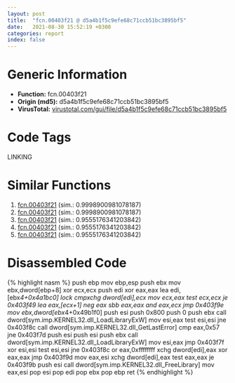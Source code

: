 ```yaml
---
layout: post
title:  "fcn.00403f21 @ d5a4b1f5c9efe68c71ccb51bc3895bf5"
date:   2021-08-30 15:52:19 +0300
categories: report
index: false
---
```


# Generic Information
- **Function:** fcn.00403f21
- **Origin (md5):** d5a4b1f5c9efe68c71ccb51bc3895bf5
- **VirusTotal:** [virustotal.com/gui/file/d5a4b1f5c9efe68c71ccb51bc3895bf5][virustotal_ref]

# Code Tags
<span class="tag" id="LINKING">LINKING</span>


# Similar Functions

1. [fcn.00403f21][similar_1_ref] (sim.: 0.9998900981078187)
2. [fcn.00403f21][similar_2_ref] (sim.: 0.9998900981078187)
3. [fcn.00403f21][similar_3_ref] (sim.: 0.9555176341203842)
4. [fcn.00403f21][similar_4_ref] (sim.: 0.9555176341203842)
5. [fcn.00403f21][similar_5_ref] (sim.: 0.9555176341203842)


# Disassembled Code

{% highlight nasm %}
push ebp
mov ebp,esp
push ebx
mov ebx,dword[ebp+8]
xor ecx,ecx
push edi
xor eax,eax
lea edi,[ebx*4+0x4a1bc0]
lock cmpxchg dword[edi],ecx
mov ecx,eax
test ecx,ecx
je 0x403f49
lea eax,[ecx+1]
neg eax
sbb eax,eax
and eax,ecx
jmp 0x403f9e
mov ebx,dword[ebx*4+0x49b1f0]
push esi
push 0x800
push 0
push ebx
call dword[sym.imp.KERNEL32.dll_LoadLibraryExW]
mov esi,eax
test esi,esi
jne 0x403f8c
call dword[sym.imp.KERNEL32.dll_GetLastError]
cmp eax,0x57
jne 0x403f7d
push esi
push esi
push ebx
call dword[sym.imp.KERNEL32.dll_LoadLibraryExW]
mov esi,eax
jmp 0x403f7f
xor esi,esi
test esi,esi
jne 0x403f8c
or eax,0xffffffff
xchg dword[edi],eax
xor eax,eax
jmp 0x403f9d
mov eax,esi
xchg dword[edi],eax
test eax,eax
je 0x403f9b
push esi
call dword[sym.imp.KERNEL32.dll_FreeLibrary]
mov eax,esi
pop esi
pop edi
pop ebx
pop ebp
ret 
{% endhighlight %}


[similar_1_ref]: /report/fcn.00403f21@48311276b3cd8adebcd777f7aad326b2
[similar_2_ref]: /report/fcn.00403f21@4cdb29dff65a3660a99794793fc01025
[similar_3_ref]: /report/fcn.00403f21@7d7a77f0ddfb4102b56acb118a2d8125
[similar_4_ref]: /report/fcn.00403f21@86da4bf04453e93d2b85b0434a4b1ddb
[similar_5_ref]: /report/fcn.00403f21@df122b321cb85208f7078f98486a1c28
[virustotal_ref]: https://www.virustotal.com/gui/file/d5a4b1f5c9efe68c71ccb51bc3895bf5